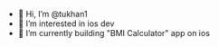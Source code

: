 - 👋 Hi, I’m @tukhan1
- 👀 I’m interested in ios dev
- 🌱 I’m currently building "BMI Calculator" app on ios
